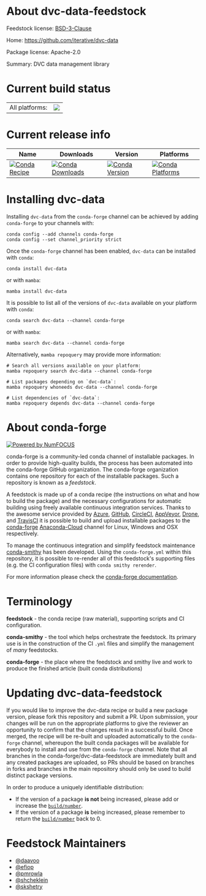 About dvc-data-feedstock
========================

Feedstock license: [BSD-3-Clause](https://github.com/conda-forge/dvc-data-feedstock/blob/main/LICENSE.txt)

Home: https://github.com/iterative/dvc-data

Package license: Apache-2.0

Summary: DVC data management library

Current build status
====================


<table><tr><td>All platforms:</td>
    <td>
      <a href="https://dev.azure.com/conda-forge/feedstock-builds/_build/latest?definitionId=16308&branchName=main">
        <img src="https://dev.azure.com/conda-forge/feedstock-builds/_apis/build/status/dvc-data-feedstock?branchName=main">
      </a>
    </td>
  </tr>
</table>

Current release info
====================

| Name | Downloads | Version | Platforms |
| --- | --- | --- | --- |
| [![Conda Recipe](https://img.shields.io/badge/recipe-dvc--data-green.svg)](https://anaconda.org/conda-forge/dvc-data) | [![Conda Downloads](https://img.shields.io/conda/dn/conda-forge/dvc-data.svg)](https://anaconda.org/conda-forge/dvc-data) | [![Conda Version](https://img.shields.io/conda/vn/conda-forge/dvc-data.svg)](https://anaconda.org/conda-forge/dvc-data) | [![Conda Platforms](https://img.shields.io/conda/pn/conda-forge/dvc-data.svg)](https://anaconda.org/conda-forge/dvc-data) |

Installing dvc-data
===================

Installing `dvc-data` from the `conda-forge` channel can be achieved by adding `conda-forge` to your channels with:

```
conda config --add channels conda-forge
conda config --set channel_priority strict
```

Once the `conda-forge` channel has been enabled, `dvc-data` can be installed with `conda`:

```
conda install dvc-data
```

or with `mamba`:

```
mamba install dvc-data
```

It is possible to list all of the versions of `dvc-data` available on your platform with `conda`:

```
conda search dvc-data --channel conda-forge
```

or with `mamba`:

```
mamba search dvc-data --channel conda-forge
```

Alternatively, `mamba repoquery` may provide more information:

```
# Search all versions available on your platform:
mamba repoquery search dvc-data --channel conda-forge

# List packages depending on `dvc-data`:
mamba repoquery whoneeds dvc-data --channel conda-forge

# List dependencies of `dvc-data`:
mamba repoquery depends dvc-data --channel conda-forge
```


About conda-forge
=================

[![Powered by
NumFOCUS](https://img.shields.io/badge/powered%20by-NumFOCUS-orange.svg?style=flat&colorA=E1523D&colorB=007D8A)](https://numfocus.org)

conda-forge is a community-led conda channel of installable packages.
In order to provide high-quality builds, the process has been automated into the
conda-forge GitHub organization. The conda-forge organization contains one repository
for each of the installable packages. Such a repository is known as a *feedstock*.

A feedstock is made up of a conda recipe (the instructions on what and how to build
the package) and the necessary configurations for automatic building using freely
available continuous integration services. Thanks to the awesome service provided by
[Azure](https://azure.microsoft.com/en-us/services/devops/), [GitHub](https://github.com/),
[CircleCI](https://circleci.com/), [AppVeyor](https://www.appveyor.com/),
[Drone](https://cloud.drone.io/welcome), and [TravisCI](https://travis-ci.com/)
it is possible to build and upload installable packages to the
[conda-forge](https://anaconda.org/conda-forge) [Anaconda-Cloud](https://anaconda.org/)
channel for Linux, Windows and OSX respectively.

To manage the continuous integration and simplify feedstock maintenance
[conda-smithy](https://github.com/conda-forge/conda-smithy) has been developed.
Using the ``conda-forge.yml`` within this repository, it is possible to re-render all of
this feedstock's supporting files (e.g. the CI configuration files) with ``conda smithy rerender``.

For more information please check the [conda-forge documentation](https://conda-forge.org/docs/).

Terminology
===========

**feedstock** - the conda recipe (raw material), supporting scripts and CI configuration.

**conda-smithy** - the tool which helps orchestrate the feedstock.
                   Its primary use is in the construction of the CI ``.yml`` files
                   and simplify the management of *many* feedstocks.

**conda-forge** - the place where the feedstock and smithy live and work to
                  produce the finished article (built conda distributions)


Updating dvc-data-feedstock
===========================

If you would like to improve the dvc-data recipe or build a new
package version, please fork this repository and submit a PR. Upon submission,
your changes will be run on the appropriate platforms to give the reviewer an
opportunity to confirm that the changes result in a successful build. Once
merged, the recipe will be re-built and uploaded automatically to the
`conda-forge` channel, whereupon the built conda packages will be available for
everybody to install and use from the `conda-forge` channel.
Note that all branches in the conda-forge/dvc-data-feedstock are
immediately built and any created packages are uploaded, so PRs should be based
on branches in forks and branches in the main repository should only be used to
build distinct package versions.

In order to produce a uniquely identifiable distribution:
 * If the version of a package **is not** being increased, please add or increase
   the [``build/number``](https://docs.conda.io/projects/conda-build/en/latest/resources/define-metadata.html#build-number-and-string).
 * If the version of a package **is** being increased, please remember to return
   the [``build/number``](https://docs.conda.io/projects/conda-build/en/latest/resources/define-metadata.html#build-number-and-string)
   back to 0.

Feedstock Maintainers
=====================

* [@daavoo](https://github.com/daavoo/)
* [@efiop](https://github.com/efiop/)
* [@pmrowla](https://github.com/pmrowla/)
* [@shcheklein](https://github.com/shcheklein/)
* [@skshetry](https://github.com/skshetry/)

